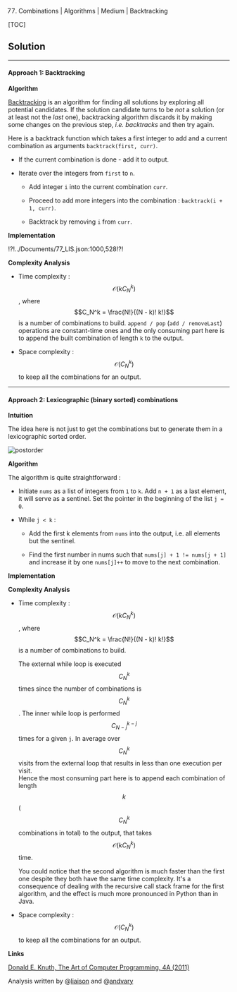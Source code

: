 77. Combinations | Algorithms | Medium | Backtracking

[TOC]

## Solution

---

#### Approach 1: Backtracking

**Algorithm**

[Backtracking](https://en.wikipedia.org/wiki/Backtracking) 
is an algorithm for finding all
solutions by exploring all potential candidates.
If the solution candidate turns to be _not_ a solution 
(or at least not the _last_ one), 
backtracking algorithm discards it by making some changes 
on the previous step, *i.e.* _backtracks_ and then try again.

Here is a backtrack function 
which takes a first integer to add and 
a current combination as arguments `backtrack(first, curr)`.

* If the current combination is done - add it to output.

* Iterate over the integers from `first` to `n`.

    * Add integer `i` into the current combination `curr`.

    * Proceed to add more integers into the combination : 
    `backtrack(i + 1, curr)`.

    * Backtrack by removing `i` from `curr`.

**Implementation**

!?!../Documents/77_LIS.json:1000,528!?!



**Complexity Analysis**

* Time complexity : $$\mathcal{O}(k C_N^k)$$, where 
$$C_N^k = \frac{N!}{(N - k)! k!}$$ is a number of combinations to build.
`append / pop` (`add / removeLast`) operations are constant-time ones
and the only consuming part here is to append the built combination of
length `k` to the output.
 
* Space complexity : $$\mathcal{O}(C_N^k)$$ to keep all
the combinations for an output.




---
#### Approach 2: Lexicographic (binary sorted) combinations

**Intuition**

The idea here is not just to get the combinations but
to generate them in a lexicographic sorted order. 

![postorder](../Figures/77/77_lex.png)

**Algorithm**

The algorithm is quite straightforward : 

* Initiate `nums` as a list of integers from `1` to `k`. Add `n + 1`
as a last element, it will serve as a sentinel. 
Set the pointer in the beginning of the list `j = 0`.

* While `j < k` :
    
    * Add the first k elements from `nums` into the output, i.e.
    all elements but the sentinel.
    
    * Find the first number in nums such that `nums[j] + 1 != nums[j + 1]`
    and increase it by one `nums[j]++` to move to the next combination.

**Implementation**



**Complexity Analysis**

* Time complexity : $$\mathcal{O}(k C_N^k)$$, where 
$$C_N^k = \frac{N!}{(N - k)! k!}$$ is a number of combinations to build.

    The external while loop is executed $$C_N^k$$ times since the
number of combinations is $$C_N^k$$. 
The inner while loop is performed $$C_{N - j}^{k - j}$$ times for a given `j`. 
In average over $$C_N^k$$ visits from the external loop 
that results in less than one execution per visit.   
Hence the most consuming part here is to append each combination 
of length $$k$$ ($$C_N^k$$ combinations in total) to the output,
that takes $$\mathcal{O}(k C_N^k)$$ time.

    You could notice that the second algorithm is much faster than the 
    first one despite they both have the same time complexity.
    It's a consequence of dealing 
    with the recursive call stack frame for the first algorithm,
    and the effect is much more pronounced in Python than in Java.
    
* Space complexity : $$\mathcal{O}(C_N^k)$$ to keep all
the combinations for an output. 

**Links**

[Donald E. Knuth, The Art of Computer Programming, 4A (2011)](https://www-cs-faculty.stanford.edu/~knuth/taocp.html)

Analysis written by @[liaison](https://leetcode.com/liaison/)
and @[andvary](https://leetcode.com/andvary/)
